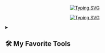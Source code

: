 <p align="center">
  <a href="https://git.io/typing-svg"><img src="https://readme-typing-svg.herokuapp.com?font=Rubik+Wet+Paint&size=30&duration=1&pause=1000000000000000000&color=660000&center=true&width=435&lines=Artem+Rarog" alt="Typing SVG" /></a>
</p>

<p align="center">
  <a href="https://git.io/typing-svg"><img src="https://readme-typing-svg.herokuapp.com?font=Atma&size=30&duration=4000&pause=250&color=8B0000&center=true&width=435&lines=Frontend-developer;Learning+never+stops;UX-focused+mindset;Love+Linux" alt="Typing SVG" /></a>
</p>

<details> 
  <summary><h2>🛠️ My Favorite Tools</h2></summary>
  <!-- Some badges are from https://github.com/Ileriayo/markdown-badges -->

  <h3>👨‍💻 Programming and Markup Languages</h3>

  <p>
    <a href="#"><img alt="Bash" src="https://img.shields.io/badge/Bash-666?style=for-the-badge&logo=gnubash&logoColor=%23660000&labelColor=%23000&color=%23000"></a>
    <a href="#"><img alt="CSS" src="https://img.shields.io/badge/CSS-666?style=for-the-badge&logo=css3&logoColor=%23660000&labelColor=%23000&color=%23000"></a> 
    <a href="#"><img alt="HTML" src="https://img.shields.io/badge/HTML-666?style=for-the-badge&logo=html5&logoColor=%23660000&labelColor=%23000&color=%23000"></a>
    <a href="#"><img alt="JavaScript" src="https://img.shields.io/badge/JavaScript-666?style=for-the-badge&logo=javascript&logoColor=%23660000&labelColor=%23000&color=%23000"></a>
    <a href="#"><img alt="Node.js" src="https://img.shields.io/badge/Node.js-666?style=for-the-badge&logo=nodedotjs&logoColor=%23660000&labelColor=%23000&color=%23000"></a>
    <a href="#"><img alt="TypeScript" src="https://img.shields.io/badge/TypeScript-666?style=for-the-badge&logo=typescript&logoColor=%23660000&labelColor=%23000&color=%23000"></a>
  </p>

  <h3>🧰 Frameworks and Libraries</h3>

  <p>
    <a href="#"><img alt="Bootstrap" src="https://img.shields.io/badge/bootstrap-666?style=for-the-badge&logo=bootstrap&logoColor=%23000%20&labelColor=%23660000&color=%23660000"></a>
    <a href="#"><img alt="Radix" src="https://img.shields.io/badge/radixui-666?style=for-the-badge&logo=radixui&logoColor=%23000%20&labelColor=%23660000&color=%23660000"></a>
    <a href="#"><img alt="React" src="https://img.shields.io/badge/react-666?style=for-the-badge&logo=react&logoColor=%23000%20&labelColor=%23660000&color=%23660000"></a>
    <a href="#"><img alt="Redux" src="https://img.shields.io/badge/redux-666?style=for-the-badge&logo=redux&logoColor=%23000%20&labelColor=%23660000&color=%23660000"></a>
    <a href="#"><img alt="Sass" src="https://img.shields.io/badge/sass-666?style=for-the-badge&logo=sass&logoColor=%23000%20&labelColor=%23660000&color=%23660000"></a>
    <a href="#"><img alt="Storybook" src="https://img.shields.io/badge/storybook-666?style=for-the-badge&logo=storybook&logoColor=%23000%20&labelColor=%23660000&color=%23660000"></a>
    <a href="#"><img alt="Webpack" src="https://img.shields.io/badge/webpack-666?style=for-the-badge&logo=webpack&logoColor=%23000%20&labelColor=%23660000&color=%23660000"></a>
  </p>

  <h3>🗄️ Databases and Cloud Hosting</h3>

  <p>
    <a href="#"><img alt="Github" src="https://img.shields.io/badge/GItHub-666?style=for-the-badge&logo=github&logoColor=%23660000&labelColor=%23000&color=%23000"></a>
    <a href="#"><img alt="Notion" src="https://img.shields.io/badge/Notion-666?style=for-the-badge&logo=notion&logoColor=%23660000&labelColor=%23000&color=%23000"></a>
    <a href="#"><img alt="Obsidian" src="https://img.shields.io/badge/Obsidian-666?style=for-the-badge&logo=obsidian&logoColor=%23660000&labelColor=%23000&color=%23000"></a>
    <a href="#"><img alt="Trello" src="https://img.shields.io/badge/trello-666?style=for-the-badge&logo=trello&logoColor=%23660000&labelColor=%23000&color=%23000"></a>
  </p>

  <h3>💻 Software and Tools</h3>

  <p>
    <a href="#"><img alt="Adobe" src="https://img.shields.io/badge/adobe-666?style=for-the-badge&logo=adonisjs&logoColor=%23000%20&labelColor=%23660000&color=%23660000"></a>
    <a href="#"><img alt="ArchLinux" src="https://img.shields.io/badge/archlinux-666?style=for-the-badge&logo=archlinux&logoColor=%23000%20&labelColor=%23660000&color=%23660000"></a>
    <a href="#"><img alt="Bitwarden" src="https://img.shields.io/badge/bitwarden-666?style=for-the-badge&logo=bitwarden&logoColor=%23000%20&labelColor=%23660000&color=%23660000"></a>
    <a href="#"><img alt="DarkReader" src="https://img.shields.io/badge/darkreader-666?style=for-the-badge&logo=darkreader&logoColor=%23000%20&labelColor=%23660000&color=%23660000"></a>
    <a href="#"><img alt="Discord" src="https://img.shields.io/badge/discord-666?style=for-the-badge&logo=discord&logoColor=%23000%20&labelColor=%23660000&color=%23660000"></a>
    <a href="#"><img alt="Figma" src="https://img.shields.io/badge/figma-666?style=for-the-badge&logo=figma&logoColor=%23000%20&labelColor=%23660000&color=%23660000"></a>
    <a href="#"><img alt="Firefox" src="https://img.shields.io/badge/Firefox-666?style=for-the-badge&logo=firefox&logoColor=%23000000&labelColor=%23660000&color=%23660000"></a>
    <a href="#"><img alt="Git" src="https://img.shields.io/badge/git-666?style=for-the-badge&logo=git&logoColor=%23000%20&labelColor=%23660000&color=%23660000"></a>
    <a href="#"><img alt="GitLab" src="https://img.shields.io/badge/gitlab-666?style=for-the-badge&logo=gitlab&logoColor=%23000%20&labelColor=%23660000&color=%23660000"></a>
    <a href="#"><img alt="Hyprland" src="https://img.shields.io/badge/hyprland-666?style=for-the-badge&logo=hyprland&logoColor=%23000%20&labelColor=%23660000&color=%23660000"></a>
    <a href="#"><img alt="Nix" src="https://img.shields.io/badge/nixos-666?style=for-the-badge&logo=nixos&logoColor=%23000%20&labelColor=%23660000&color=%23660000"></a>
    <a href="#"><img alt="OBS" src="https://img.shields.io/badge/obs%20studio-666?style=for-the-badge&logo=obsstudio&logoColor=%23000%20&labelColor=%23660000&color=%23660000"></a>
    <a href="#"><img alt="Prettier" src="https://img.shields.io/badge/prettier-666?style=for-the-badge&logo=prettier&logoColor=%23000%20&labelColor=%23660000&color=%23660000"></a>
    <a href="#"><img alt="StackOverflow" src="https://img.shields.io/badge/stackoverflow-666?style=for-the-badge&logo=stackoverflow&logoColor=%23000%20&labelColor=%23660000&color=%23660000"></a>
    <a href="#"><img alt="VSCode" src="https://img.shields.io/badge/vsCode-666?style=for-the-badge&logo=virginmedia&logoColor=%23000%20&labelColor=%23660000&color=%23660000"></a>
  </p>
</details>


<!-- <p align="center">
  <a href="https://www.youtube.com/c/DevProTips"><img width="32px" alt="Youtube" title="Youtube" src="https://i.imgur.com/qiXu7b2.png"/></a>
  &#8287;&#8287;&#8287;&#8287;&#8287;
  <a href="https://www.linkedin.com/in/jonah-lawrence/"><img width="32px" alt="LinkedIn" title="LinkedIn" src="https://i.imgur.com/yRpa1dQ.png"/></a>
  &#8287;&#8287;&#8287;&#8287;&#8287;
  <a href="https://twitter.com/DenverCoder1"><img width="32px" alt="Twitter" title="Twitter" src="https://i.imgur.com/AixJgnm.png"/></a>
  &#8287;&#8287;&#8287;&#8287;&#8287;
  <a href="https://discord.gg/fPrdqh3Zfu" alt="Discord" title="Dev Pro Tips Discord Server"><img width="32px" src="https://i.imgur.com/OViZO8J.png"/></a>
  &#8287;&#8287;&#8287;&#8287;&#8287;
  <a href="https://dev.to/denvercoder1"><img width="32px" alt="Dev.to" title="DenverCoder1 Dev.to" src="https://i.imgur.com/mVm29vK.png"></a>
  &#8287;&#8287;&#8287;&#8287;&#8287;
  <a href="https://ko-fi.com/jlawrence"><img width="32px" alt="Ko-fi" title="Buy me a coffee" src="https://i.imgur.com/PpLeD3K.png"/></a>
<!--   &#8287;&#8287;&#8287;&#8287;&#8287;
  <a href="http://eyl327.mywebcommunity.org/promos/"><img width="32px" alt="Free Stuff" title="Free gifts for you" src="https://i.imgur.com/0uVwkoZ.png"/></a> -->
</p> 

<!-- Social badges section -->
<!-- Badges with custom icons - https://github.com/DenverCoder1/custom-icon-badges -->
<!-- View counter - https://github.com/DenverCoder1/Simple-View-Counter -->
<!-- <p align="center">
  <a href="https://www.youtube.com/c/DevProTips?sub_confirmation=1">
    <img alt="youtube subscribers" title="Subscribe to my YouTube channel" src="https://freshidea.com/jonah/app/youtube-stats-badges/subscribers-badge.php"/></a>
  <a href="https://www.youtube.com/c/DevProTips">
    <img alt="youtube views" title="YouTube views" src="https://freshidea.com/jonah/app/youtube-stats-badges/view-count-badge.php"/></a> 
  <a href="https://github.com/DenverCoder1?tab=repositories&sort=stargazers">
    <img alt="total stars" title="Total stars on GitHub" src="https://custom-icon-badges.demolab.com/github/stars/DenverCoder1?color=55960c&style=for-the-badge&labelColor=488207&logo=star"/></a>
  <a href="https://github.com/DenverCoder1?tab=followers">
    <img alt="followers" title="Follow me on Github" src="https://custom-icon-badges.demolab.com/github/followers/DenverCoder1?color=236ad3&labelColor=1155ba&style=for-the-badge&logo=person-add&label=Follow&logoColor=white"/></a>
  <a href="https://github.com/DenverCoder1/Simple-View-Counter">
    <img alt="views" title="GitHub profile views" src="https://freshidea.com/jonah/app/DenverCoder1-profile-views"/></a>
</p> -->
<!--
# 💫 About Me:
💻 Frontend-разработчик<br>🚀 Увлекаюсь Open Source<br>📍 Пишу на JavaScript, React и TypeScript<br>🔧 В работе использую Git и Linux

-->

<!--
# 📊 GitHub Stats:
![](https://github-readme-stats.vercel.app/api?username=drippyzxc&theme=dracula&hide_border=false&include_all_commits=false&count_private=false)
<!-- ![](https://nirzak-streak-stats.vercel.app/?user=drippyzxc&theme=dracula&hide_border=false) --> 
<!-- ![](https://github-readme-stats.vercel.app/api/top-langs/?username=drippyzxc&theme=dracula&hide_border=false&include_all_commits=false&count_private=false&layout=compact)

## 🏆 GitHub Trophies
![](https://github-profile-trophy.vercel.app/?username=drippyzxc&theme=dracula&no-frame=false&no-bg=true&margin-w=4)

---
[![](https://visitcount.itsvg.in/api?id=drippyzxc&icon=5&color=4)](https://visitcount.itsvg.in) 

<!-- Proudly created with GPRM ( https://gprm.itsvg.in ) -->  
